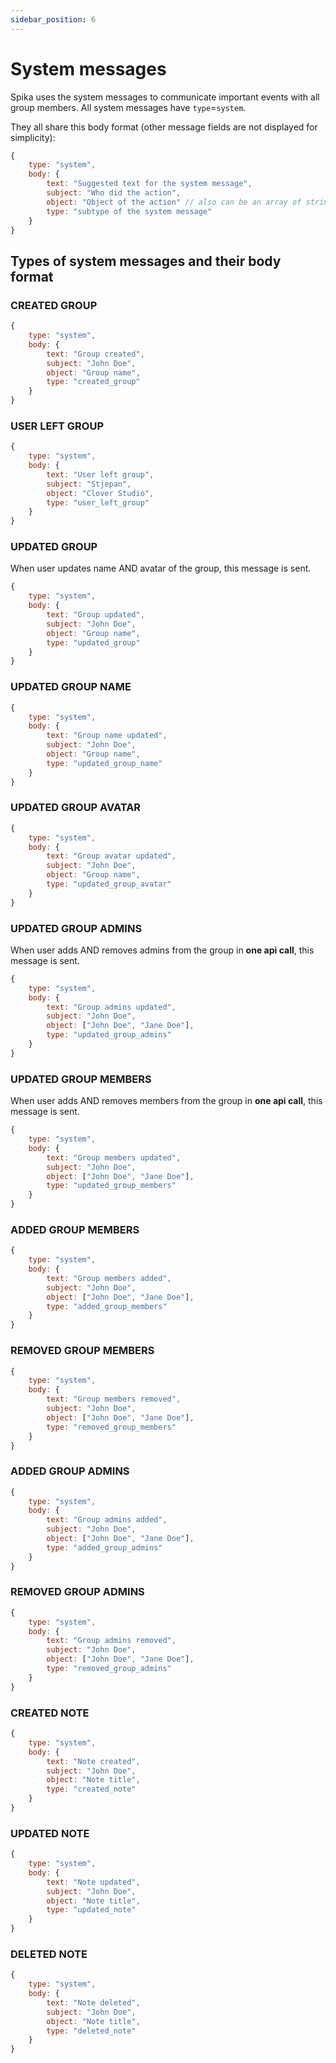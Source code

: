 ```yaml
---
sidebar_position: 6
---
```


# System messages

Spika uses the system messages to communicate important events with all group members. All system messages have `type`=`system`.

They all share this body format (other message fields are not displayed for simplicity):

```js
{
    type: "system",
    body: {
        text: "Suggested text for the system message",
        subject: "Who did the action",
        object: "Object of the action" // also can be an array of strings,
        type: "subtype of the system message"
    }
}
```

## Types of system messages and their body format

### CREATED GROUP

```js
{
    type: "system",
    body: {
        text: "Group created",
        subject: "John Doe",
        object: "Group name",
        type: "created_group"
    }
}
```

### USER LEFT GROUP

```js
{
    type: "system",
    body: {
        text: "User left group",
        subject: "Stjepan",
        object: "Clover Studio",
        type: "user_left_group"
    }
}
```

### UPDATED GROUP

When user updates name AND avatar of the group, this message is sent.

```js
{
    type: "system",
    body: {
        text: "Group updated",
        subject: "John Doe",
        object: "Group name",
        type: "updated_group"
    }
}
```

### UPDATED GROUP NAME

```js
{
    type: "system",
    body: {
        text: "Group name updated",
        subject: "John Doe",
        object: "Group name",
        type: "updated_group_name"
    }
}
```

### UPDATED GROUP AVATAR

```js
{
    type: "system",
    body: {
        text: "Group avatar updated",
        subject: "John Doe",
        object: "Group name",
        type: "updated_group_avatar"
    }
}
```

### UPDATED GROUP ADMINS

When user adds AND removes admins from the group in **one api call**, this message is sent.

```js
{
    type: "system",
    body: {
        text: "Group admins updated",
        subject: "John Doe",
        object: ["John Doe", "Jane Doe"],
        type: "updated_group_admins"
    }
}
```

### UPDATED GROUP MEMBERS

When user adds AND removes members from the group in **one api call**, this message is sent.

```js
{
    type: "system",
    body: {
        text: "Group members updated",
        subject: "John Doe",
        object: ["John Doe", "Jane Doe"],
        type: "updated_group_members"
    }
}
```

### ADDED GROUP MEMBERS

```js
{
    type: "system",
    body: {
        text: "Group members added",
        subject: "John Doe",
        object: ["John Doe", "Jane Doe"],
        type: "added_group_members"
    }
}
```

### REMOVED GROUP MEMBERS

```js
{
    type: "system",
    body: {
        text: "Group members removed",
        subject: "John Doe",
        object: ["John Doe", "Jane Doe"],
        type: "removed_group_members"
    }
}
```

### ADDED GROUP ADMINS

```js
{
    type: "system",
    body: {
        text: "Group admins added",
        subject: "John Doe",
        object: ["John Doe", "Jane Doe"],
        type: "added_group_admins"
    }
}
```

### REMOVED GROUP ADMINS

```js
{
    type: "system",
    body: {
        text: "Group admins removed",
        subject: "John Doe",
        object: ["John Doe", "Jane Doe"],
        type: "removed_group_admins"
    }
}
```

### CREATED NOTE

```js
{
    type: "system",
    body: {
        text: "Note created",
        subject: "John Doe",
        object: "Note title",
        type: "created_note"
    }
}
```

### UPDATED NOTE

```js
{
    type: "system",
    body: {
        text: "Note updated",
        subject: "John Doe",
        object: "Note title",
        type: "updated_note"
    }
}
```

### DELETED NOTE

```js
{
    type: "system",
    body: {
        text: "Note deleted",
        subject: "John Doe",
        object: "Note title",
        type: "deleted_note"
    }
}
```
